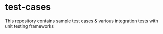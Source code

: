 # test-cases
This repository contains sample test cases &amp; various integration tests with unit testing frameworks
